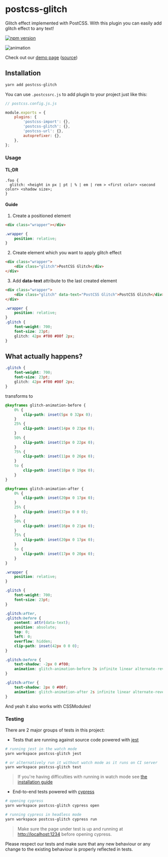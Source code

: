 # postcss-glitch

Glitch effect implemented with PostCSS. With this plugin you can easily add glitch effect to any text!

[![npm version](https://badge.fury.io/js/postcss-glitch.svg)](https://badge.fury.io/js/postcss-glitch)

![animation](http://g.recordit.co/COmXbvzGfg.gif)

Check out our [demo page](https://crftd.github.io/postcss-glitch/) ([source](https://github.com/crftd/postcss-glitch-demos))

## Installation

```bash
yarn add postcss-glitch
```

You can use `.postcssrc.js` to add plugin to your project just like this:

```javascript
// postcss.config.js.js

module.exports = {
	plugins: {
		'postcss-import': {},
		'postcss-glitch': {},
		'postcss-url': {},
		autoprefixer: {},
	},
};
```

### Usage

#### TL;DR

```
.foo {
  glitch: <height in px | pt | % | em | rem > <first color> <second color> <shadow size>;
}
```

#### Guide

1. Create a positioned element

```html
<div class="wrapper"></div>
```

```css
.wrapper {
	position: relative;
}
```

2. Create element which you want to apply glitch effect

```html
<div class="wrapper">
	<div class="glitch">PostCSS Glitch</div>
</div>
```

3. Add **data-text** attribute to the last created element

```html
<div class="wrapper">
	<div class="glitch" data-text="PostCSS Glitch">PostCSS Glitch</div>
</div>
```

```css
.wrapper {
	position: relative;
}
.glitch {
	font-weight: 700;
	font-size: 23pt;
	glitch: 42px #f00 #00f 2px;
}
```

## What actually happens?

```css
.glitch {
	font-weight: 700;
	font-size: 23pt;
	glitch: 42px #f00 #00f 2px;
}
```

transforms to

```css
@keyframes glitch-animation-before {
	0% {
		clip-path: inset(5px 0 32px 0);
	}
	25% {
		clip-path: inset(14px 0 23px 0);
	}
	50% {
		clip-path: inset(15px 0 22px 0);
	}
	75% {
		clip-path: inset(11px 0 26px 0);
	}
	to {
		clip-path: inset(18px 0 19px 0);
	}
}

@keyframes glitch-animation-after {
	0% {
		clip-path: inset(20px 0 17px 0);
	}
	25% {
		clip-path: inset(37px 0 0 0);
	}
	50% {
		clip-path: inset(16px 0 21px 0);
	}
	75% {
		clip-path: inset(20px 0 17px 0);
	}
	to {
		clip-path: inset(17px 0 20px 0);
	}
}

.wrapper {
	position: relative;
}

.glitch {
	font-weight: 700;
	font-size: 23pt;
}

.glitch:after,
.glitch:before {
	content: attr(data-text);
	position: absolute;
	top: 0;
	left: 0;
	overflow: hidden;
	clip-path: inset(42px 0 0 0);
}

.glitch:before {
	text-shadow: -2px 0 #f00;
	animation: glitch-animation-before 3s infinite linear alternate-reverse;
}

.glitch:after {
	text-shadow: 2px 0 #00f;
	animation: glitch-animation-after 2s infinite linear alternate-reverse;
}
```

And yeah it also works with CSSModules!

### Testing

There are 2 major groups of tests in this project:

* Tests that are running against source code powered with [jest](https://jestjs.io/)

```bash
# running jest in the watch mode
yarn workspace postcss-glitch jest

# or alternatively run it without watch mode as it runs on CI server
yarn workspace postcss-glitch test
```

> If you're having difficulties with running in watch mode see [the installation guide](https://facebook.github.io/watchman/docs/install.html#buildinstall) 

* End-to-end tests powered with [cypress](https://www.cypress.io/)

```bash
# opening cypress
yarn workspace postcss-glitch cypress open

# running cypress in headless mode
yarn workspace postcss-glitch cypress run
```

> Make sure the page under test is up and running at [http://localhost:1234](http://localhost:1234) before opening cypress.

Please respect our tests and make sure that any new behaviour or any change to the existing behaviour is properly reflected in tests.
